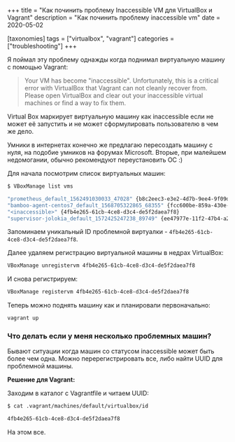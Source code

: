 +++
title = "Как починить проблему Inaccessible VM для VirtualBox и Vagrant"
description = "Как починить проблему inaccessible vm"
date = 2020-05-02

[taxonomies]
tags = ["virtualbox", "vagrant"]
categories = ["troubleshooting"]
+++

Я поймал эту проблему однажды когда поднимал виртуальную машину с помощью Vagrant:

> Your VM has become "inaccessible". Unfortunately, this is a critical error with VirtualBox that Vagrant 
> can not cleanly recover from. Please open VirtualBox and clear out your 
> inaccessible virtual machines or find a way to fix them.

Virtual Box маркирует виртуальную машину как inaccessible если не может её запустить и 
не может сформулировать пользователю в чем же дело.

Умники в интернетах конечно же предлагаю пересоздать машину с нуля, на подобие умников на форумах Microsoft. 
Вторые, при малейшем недомогании, обычно рекомендуют переустановить ОС :)

Для начала посмотрим список виртуальных машин:

```bash
$ VBoxManage list vms

"prometheus_default_1562491030033_47028" {b8c2eec3-e3e2-4d7b-9ee4-9f09d7691a71}
"bamboo-agent-centos7_default_1568705322865_68355" {fcc600be-859a-430e-8da2-f3ff8dfa2d9f}
"<inaccessible>" {4fb4e265-61cb-4ce8-d3c4-de5f2daea7f8}
"supervisor-jolokia_default_1572425247238_89749" {ee47977e-11f2-47b4-a2af-756cfff524f2}
```

Запоминаем уникальный ID проблемной виртуалки - `4fb4e265-61cb-4ce8-d3c4-de5f2daea7f8`. 

Далее удаляем регистрацию виртуальной машины в недрах VirtualBox:

```bash
VBoxManage unregistervm 4fb4e265-61cb-4ce8-d3c4-de5f2daea7f8
```

И снова регистрируем:

```bash
VBoxManage registervm 4fb4e265-61cb-4ce8-d3c4-de5f2daea7f8
```

Теперь можно поднять машину как и планировали первоначально:

```bash
vagrant up
```

### Что делать если у меня несколько проблемных машин?

Бывают ситуации когда машин со статусом inaccessible может быть более чем одна. Можно перерегистрировать все, либо
найти UUID для проблемной машины.

**Решение для Vagrant:**

Заходим в каталог с Vagrantfile и читаем UUID:

```bash
$ cat .vagrant/machines/default/virtualbox/id

4fb4e265-61cb-4ce8-d3c4-de5f2daea7f8
```

На этом все.
